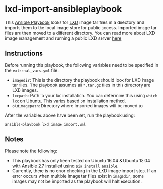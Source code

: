 # lxd-import-ansibleplaybook

This [Ansible Playbook](https://docs.ansible.com/ansible/2.7/user_guide/playbooks.html) looks for [LXD](https://linuxcontainers.org/) image tar files in a directory and imports them to the local image store for public access. Imported image tar files are then moved to a different directory. You can read more about LXD image management and running a public LXD server [here](https://stgraber.org/2016/03/30/lxd-2-0-image-management-512/).

## Instructions
Before running this playbook, the following variables need to be specified in the `external_vars.yml` file: 

* `imagedir`: This is the directory the playbook should look for LXD image tar files. The playbook assumes all `*.tar.gz` files in this directory are LXD images. 
* `lxcpath`: Path to your lxc installation. You can determine this using `which lxc` on Ubuntu. This varies based on installation method. 
* `oldimagepath`: Directory where imported images will be moved to. 

After the variables above have been set, run the playbook using: 
```
ansible-playbook lxd_image_import.yml
```

## Notes
Please note the following: 
* This playbook has only been tested on Ubuntu 16.04 & Ubuntu 18.04 with Ansible 2,7 installed using `pip install ansible`. 
* Currently, there is no error checking in the LXD image import step. If an error occurs when multiple image tar files exist in `imagedir`, some images may not be imported as the playbook will halt execution. 
